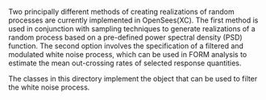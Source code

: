 Two principally different methods of creating realizations of random processes are currently implemented in OpenSees(XC). The first method is used in conjunction with sampling techniques to generate realizations of a random process based on a pre-defined power spectral density (PSD) function. The second option involves the specification of a filtered and modulated white noise process, which can be used in FORM analysis to estimate the mean out-crossing rates of selected response quantities.

The classes in this directory implement the object that can be used to filter the white noise process.
